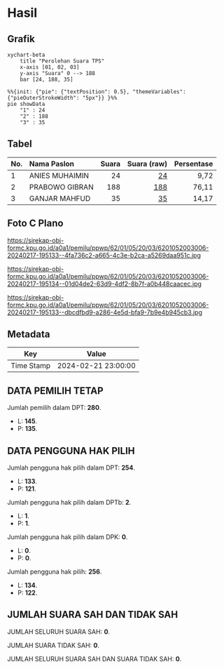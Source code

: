 # Hasil

## Grafik

```mermaid
xychart-beta
    title "Perolehan Suara TPS"
    x-axis [01, 02, 03]
    y-axis "Suara" 0 --> 188
    bar [24, 188, 35]
```

```mermaid
%%{init: {"pie": {"textPosition": 0.5}, "themeVariables": {"pieOuterStrokeWidth": "5px"}} }%%
pie showData
    "1" : 24
    "2" : 188
    "3" : 35
```

## Tabel

| No. | Nama Paslon    | Suara | Suara (raw) | Persentase |
|:--- |:-------------- | -----:| -----------:| ----------:|
| 1   | ANIES MUHAIMIN | 24    | [24][p-1]   | 9,72       |
| 2   | PRABOWO GIBRAN | 188   | [188][p-2]  | 76,11      |
| 3   | GANJAR MAHFUD  | 35    | [35][p-3]   | 14,17      |


[p-1]: https://github.com/gigit-pemilu/pemilu-2024-62-kalimantan-tengah/blob/main/pilpres/hitung-suara/sub/62-kalimantan-tengah/sub/01-kotawaringin-barat/sub/05-pangkalan-lada/sub/2003-lada-mandala-jaya/sub/006-tps/sub/paslon-1.txt
[p-2]: https://github.com/gigit-pemilu/pemilu-2024-62-kalimantan-tengah/blob/main/pilpres/hitung-suara/sub/62-kalimantan-tengah/sub/01-kotawaringin-barat/sub/05-pangkalan-lada/sub/2003-lada-mandala-jaya/sub/006-tps/sub/paslon-2.txt
[p-3]: https://github.com/gigit-pemilu/pemilu-2024-62-kalimantan-tengah/blob/main/pilpres/hitung-suara/sub/62-kalimantan-tengah/sub/01-kotawaringin-barat/sub/05-pangkalan-lada/sub/2003-lada-mandala-jaya/sub/006-tps/sub/paslon-3.txt

## Foto C Plano

https://sirekap-obj-formc.kpu.go.id/a0a1/pemilu/ppwp/62/01/05/20/03/6201052003006-20240217-195133--4fa736c2-a665-4c3e-b2ca-a5269daa951c.jpg

https://sirekap-obj-formc.kpu.go.id/a0a1/pemilu/ppwp/62/01/05/20/03/6201052003006-20240217-195134--01d04de2-63d9-4df2-8b7f-a0b448caacec.jpg

https://sirekap-obj-formc.kpu.go.id/a0a1/pemilu/ppwp/62/01/05/20/03/6201052003006-20240217-195133--dbcdfbd9-a286-4e5d-bfa9-7b9e4b945cb3.jpg


## Metadata

| Key        | Value               |
| ---------- | ------------------- |
| Time Stamp | 2024-02-21 23:00:00 |


## DATA PEMILIH TETAP

Jumlah pemilih dalam DPT: **280**.
 * L: **145**.
 * P: **135**.

## DATA PENGGUNA HAK PILIH

Jumlah pengguna hak pilih dalam DPT: **254**.
 * L: **133**.
 * P: **121**.

Jumlah pengguna hak pilih dalam DPTb: **2**.
 * L: **1**.
 * P: **1**.

Jumlah pengguna hak pilih dalam DPK: **0**.
 * L: **0**.
 * P: **0**.

Jumlah pengguna hak pilih: **256**.
 * L: **134**.
 * P: **122**.

## JUMLAH SUARA SAH DAN TIDAK SAH

JUMLAH SELURUH SUARA SAH: **0**.

JUMLAH SUARA TIDAK SAH: **0**.

JUMLAH SELURUH SUARA SAH DAN SUARA TIDAK SAH: **0**.


